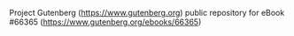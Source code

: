 Project Gutenberg (https://www.gutenberg.org) public repository for
eBook #66365 (https://www.gutenberg.org/ebooks/66365)
